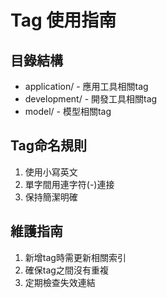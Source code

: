 # Tag 使用指南

## 目錄結構
- application/ - 應用工具相關tag
- development/ - 開發工具相關tag
- model/ - 模型相關tag

## Tag命名規則
1. 使用小寫英文
2. 單字間用連字符(-)連接
3. 保持簡潔明確

## 維護指南
1. 新增tag時需更新相關索引
2. 確保tag之間沒有重複
3. 定期檢查失效連結